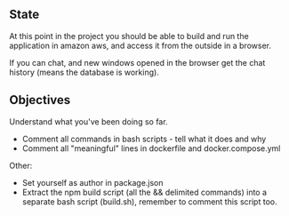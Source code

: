 ## State

At this point in the project you should be able to build and run the application
in amazon aws, and access it from the outside in a browser.

If you can chat, and new windows opened in the browser get the chat history (means the
database is working).

## Objectives

Understand what you've been doing so far.

* Comment all commands in bash scripts - tell what it does and why
* Comment all "meaningful" lines in dockerfile and docker.compose.yml


Other:
* Set yourself as author in package.json
* Extract the npm build script (all the && delimited commands) into a separate bash script (build.sh), remember to comment this script too.
